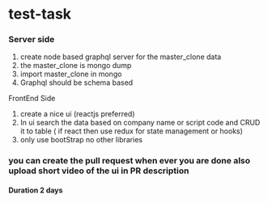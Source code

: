# test-task
### Server side
1. create node based graphql server for the master_clone data
2. the master_clone is mongo dump
3. import master_clone in mongo 
4. Graphql should be schema based

FrontEnd Side

1. create a nice ui (reactjs preferred)
2. In ui search the data based on company name or script code and CRUD it to table ( if react then use redux for state management or hooks)
3. only use bootStrap no other libraries

### you can create the pull request when ever you are done also upload short video of the ui in PR description
#### Duration 2 days
